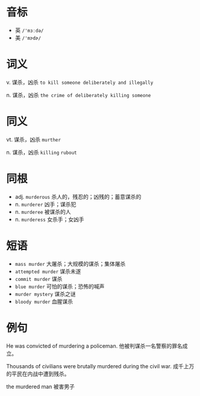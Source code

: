 # 音标

- 英 `/'mɜːdə/`
- 美 `/'mɝdɚ/`

# 词义

v. 谋杀，凶杀
`to kill someone deliberately and illegally`

n. 谋杀，凶杀
`the crime of deliberately killing someone`

# 同义

vt. 谋杀，凶杀
`murther`

n. 谋杀，凶杀
`killing` `rubout`

# 同根

- adj. `murderous` 杀人的，残忍的；凶残的；蓄意谋杀的
- n. `murderer` 凶手；谋杀犯
- n. `murderee` 被谋杀的人
- n. `murderess` 女杀手；女凶手

# 短语

- `mass murder` 大屠杀；大规模的谋杀；集体屠杀
- `attempted murder` 谋杀未遂
- `commit murder` 谋杀
- `blue murder` 可怕的谋杀；恐怖的喊声
- `murder mystery` 谋杀之谜
- `bloody murder` 血腥谋杀

# 例句

He was convicted of murdering a policeman.
他被判谋杀一名警察的罪名成立。

Thousands of civilians were brutally murdered during the civil war.
成千上万的平民在内战中遭到残杀。

the murdered man
被害男子


